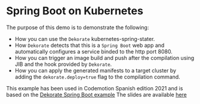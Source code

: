# Spring Boot on Kubernetes

The purpose of this demo is to demonstrate the following:

- How you can use the `Dekorate` kubernetes-spring-stater.
- How `Dekorate` detects that this is a `Spring Boot` web app and automatically configures a service binded to the http port 8080.
- How you can trigger an image build and push after the compilation using JIB and the hook provided by `Dekorate`.
- How you can apply the generated manifests to a target cluster by adding the `dekorate.deploy=true` flag to the compilation command.

This example has been used in Codemotion Spanish edition 2021 and is based on the [Dekorate Spring Boot example](https://github.com/dekorateio/dekorate/blob/cb7e0c2e052a15a4e8909df5f5e615da98d8e1f7/examples/spring-boot-on-kubernetes-example/readme.md#L1-L59)
The slides are available [here](https://github.com/aureamunoz/dekorate-demo-for-codemotion-2021/blob/main/Dekorate%20for%20Codemotion%202021.pdf)
